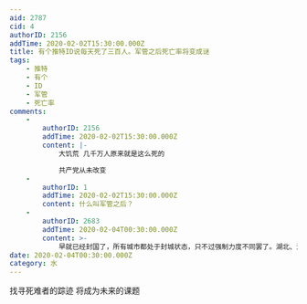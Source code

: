 ```yaml
---
aid: 2787
cid: 4
authorID: 2156
addTime: 2020-02-02T15:30:00.000Z
title: 有个推特ID说每天死了三百人。军管之后死亡率将变成谜
tags:
    - 推特
    - 有个
    - ID
    - 军管
    - 死亡率
comments:
    -
        authorID: 2156
        addTime: 2020-02-02T15:30:00.000Z
        content: |-
            大饥荒 几千万人原来就是这么死的

            共产党从未改变
    -
        authorID: 1
        addTime: 2020-02-02T15:30:00.000Z
        content: 什么叫军管之后？
    -
        authorID: 2683
        addTime: 2020-02-04T00:30:00.000Z
        content: >-
            早就已经封国了，所有城市都处于封城状态，只不过强制力度不同罢了。湖北、温州、广州这些严重的地方可能有军方参与，其他地方都是地方各种暴力机关在参与。
date: 2020-02-04T00:30:00.000Z
category: 水
---
```


找寻死难者的踪迹 将成为未来的课题
